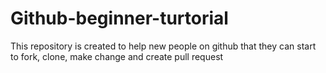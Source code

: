 # Github-beginner-turtorial
This repository is created to help new people on github that they can start to fork, clone, make change and create pull request
